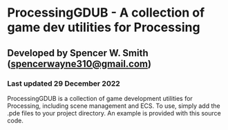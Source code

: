 # ProcessingGDUB - A collection of game dev utilities for Processing
## Developed by Spencer W. Smith (spencerwayne310@gmail.com)
### Last updated 29 December 2022

ProcessingGDUB is a collection of game development utilities for Processing, including scene management and ECS. To use, simply add the .pde files to your project directory. An example is provided with this source code.
